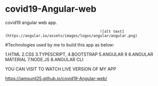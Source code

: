# covid19-Angular-web
covid19 angular web app.
                                                
                                               ![alt text](https://angular.io/assets/images/logos/angular/angular.png)
                                                
                                                
#Technologies used by me to build this app as below:

1.HTML
2.CSS
3.TYPESCRIPT,
4.BOOTSTRAP
5.ANGULAR 9
6.ANGULAR MATERIAL
7.NODE.JS
8.ANGULAR CLI


YOU CAN VISIT TO WATCH LIVE VERSION OF MY APP


https://iamsunil25.github.io/covid19-Angular-web/
